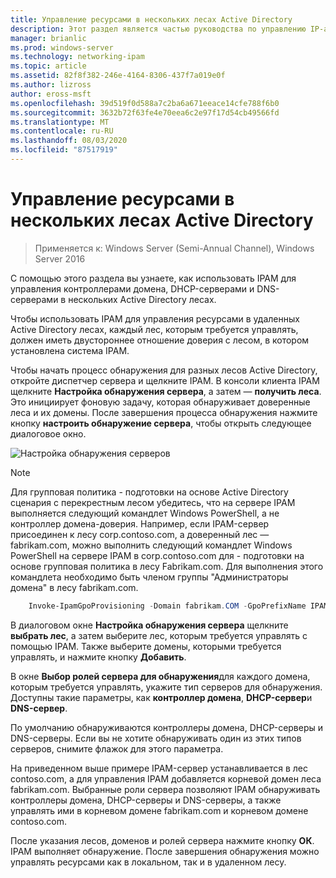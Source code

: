 ```yaml
---
title: Управление ресурсами в нескольких лесах Active Directory
description: Этот раздел является частью руководства по управлению IP-адресами (IPAM) в Windows Server 2016.
manager: brianlic
ms.prod: windows-server
ms.technology: networking-ipam
ms.topic: article
ms.assetid: 82f8f382-246e-4164-8306-437f7a019e0f
ms.author: lizross
author: eross-msft
ms.openlocfilehash: 39d519f0d588a7c2ba6a671eeace14cfe788f6b0
ms.sourcegitcommit: 3632b72f63fe4e70eea6c2e97f17d54cb49566fd
ms.translationtype: MT
ms.contentlocale: ru-RU
ms.lasthandoff: 08/03/2020
ms.locfileid: "87517919"
---
```

# <a name="manage-resources-in-multiple-active-directory-forests"></a>Управление ресурсами в нескольких лесах Active Directory

>Применяется к: Windows Server (Semi-Annual Channel), Windows Server 2016

С помощью этого раздела вы узнаете, как использовать IPAM для управления контроллерами домена, DHCP-серверами и DNS-серверами в нескольких Active Directory лесах.

Чтобы использовать IPAM для управления ресурсами в удаленных Active Directory лесах, каждый лес, которым требуется управлять, должен иметь двустороннее отношение доверия с лесом, в котором установлена система IPAM.

Чтобы начать процесс обнаружения для разных лесов Active Directory, откройте диспетчер сервера и щелкните IPAM. В консоли клиента IPAM щелкните **Настройка обнаружения сервера**, а затем — **получить леса**. Это инициирует фоновую задачу, которая обнаруживает доверенные леса и их домены. После завершения процесса обнаружения нажмите кнопку **настроить обнаружение сервера**, чтобы открыть следующее диалоговое окно.

![Настройка обнаружения серверов](../../media/Manage-Resources-in-Multiple-Active-Directory-Forests/ipam_serverdiscovery.jpg)

>[!NOTE]
>Для групповая политика \- подготовки на основе Active Directory сценария с перекрестным лесом убедитесь, что на сервере IPAM выполняется следующий командлет Windows PowerShell, а не контроллер домена-доверия. Например, если IPAM-сервер присоединен к лесу corp.contoso.com, а доверенный лес — fabrikam.com, можно выполнить следующий командлет Windows PowerShell на сервере IPAM в corp.contoso.com для \- подготовки на основе групповая политика в лесу Fabrikam.com. Для выполнения этого командлета необходимо быть членом группы "Администраторы домена" в лесу fabrikam.com.

```powershell
    Invoke-IpamGpoProvisioning -Domain fabrikam.COM -GpoPrefixName IPAMSERVER -IpamServerFqdn IPAM.CORP.CONTOSO.COM
```

В диалоговом окне **Настройка обнаружения сервера** щелкните **выбрать лес**, а затем выберите лес, которым требуется управлять с помощью IPAM. Также выберите домены, которыми требуется управлять, и нажмите кнопку **Добавить**.

В окне **Выбор ролей сервера для обнаружения**для каждого домена, которым требуется управлять, укажите тип серверов для обнаружения. Доступны такие параметры, как **контроллер домена**, **DHCP-сервер**и **DNS-сервер**.

По умолчанию обнаруживаются контроллеры домена, DHCP-серверы и DNS-серверы. Если вы не хотите обнаруживать один из этих типов серверов, снимите флажок для этого параметра.

На приведенном выше примере IPAM-сервер устанавливается в лес contoso.com, а для управления IPAM добавляется корневой домен леса fabrikam.com. Выбранные роли сервера позволяют IPAM обнаруживать контроллеры домена, DHCP-серверы и DNS-серверы, а также управлять ими в корневом домене fabrikam.com и корневом домене contoso.com.

После указания лесов, доменов и ролей сервера нажмите кнопку **ОК**. IPAM выполняет обнаружение. После завершения обнаружения можно управлять ресурсами как в локальном, так и в удаленном лесу.
